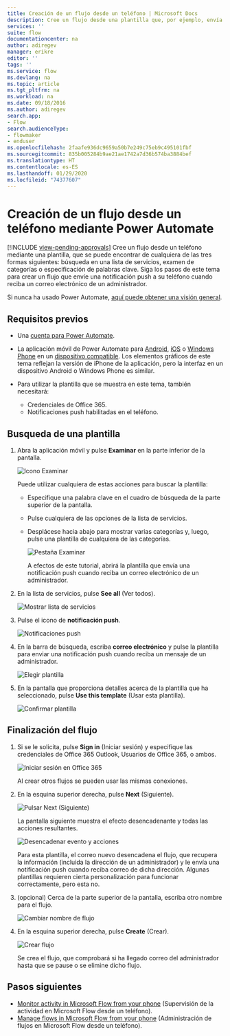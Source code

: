 ```yaml
---
title: Creación de un flujo desde un teléfono | Microsoft Docs
description: Cree un flujo desde una plantilla que, por ejemplo, envía una notificación push cuando se recibe correo desde la dirección que especifique
services: ''
suite: flow
documentationcenter: na
author: adiregev
manager: erikre
editor: ''
tags: ''
ms.service: flow
ms.devlang: na
ms.topic: article
ms.tgt_pltfrm: na
ms.workload: na
ms.date: 09/18/2016
ms.author: adiregev
search.app:
- Flow
search.audienceType:
- flowmaker
- enduser
ms.openlocfilehash: 2faafe936dc9659a50b7e249c75eb9c495101fbf
ms.sourcegitcommit: 835b005284b9ae21ae1742a7d36b574ba3884bef
ms.translationtype: HT
ms.contentlocale: es-ES
ms.lasthandoff: 01/29/2020
ms.locfileid: "74377607"
---
```

# <a name="create-a-flow-from-your-phone-by-using-power-automate"></a>Creación de un flujo desde un teléfono mediante Power Automate
[!INCLUDE [view-pending-approvals](includes/cc-rebrand.md)]
Cree un flujo desde un teléfono mediante una plantilla, que se puede encontrar de cualquiera de las tres formas siguientes: búsqueda en una lista de servicios, examen de categorías o especificación de palabras clave. Siga los pasos de este tema para crear un flujo que envíe una notificación push a su teléfono cuando reciba un correo electrónico de un administrador.

Si nunca ha usado Power Automate, [aquí puede obtener una visión general](getting-started.md).

## <a name="prerequisites"></a>Requisitos previos
* Una [cuenta para Power Automate](sign-up-sign-in.md).
* La aplicación móvil de Power Automate para [Android](https://aka.ms/flowmobiledocsandroid), [iOS](https://aka.ms/flowmobiledocsios) o [Windows Phone](https://aka.ms/flowmobilewindows) en un [dispositivo compatible](getting-started.md#use-the-mobile-app). Los elementos gráficos de este tema reflejan la versión de iPhone de la aplicación, pero la interfaz en un dispositivo Android o Windows Phone es similar.
* Para utilizar la plantilla que se muestra en este tema, también necesitará:
  
  * Credenciales de Office 365.
  * Notificaciones push habilitadas en el teléfono.

## <a name="find-a-template"></a>Busqueda de una plantilla
1. Abra la aplicación móvil y pulse **Examinar** en la parte inferior de la pantalla.
   
    ![Icono Examinar](./media/mobile-create-flow/browse-icon.png)
   
    Puede utilizar cualquiera de estas acciones para buscar la plantilla:
   
   * Especifique una palabra clave en el cuadro de búsqueda de la parte superior de la pantalla.
   * Pulse cualquiera de las opciones de la lista de servicios.
   * Desplácese hacia abajo para mostrar varias categorías y, luego, pulse una plantilla de cualquiera de las categorías.
     
       ![Pestaña Examinar](./media/mobile-create-flow/browse-tab.png)
     
     A efectos de este tutorial, abrirá la plantilla que envía una notificación push cuando reciba un correo electrónico de un administrador.
2. En la lista de servicios, pulse **See all** (Ver todos).
   
    ![Mostrar lista de servicios](./media/mobile-create-flow/list-services.png)
3. Pulse el icono de **notificación push**.
   
    ![Notificaciones push](./media/mobile-create-flow/push-notifications.png)
4. En la barra de búsqueda, escriba **correo electrónico** y pulse la plantilla para enviar una notificación push cuando reciba un mensaje de un administrador.
   
    ![Elegir plantilla](./media/mobile-create-flow/choose-template.png)
5. En la pantalla que proporciona detalles acerca de la plantilla que ha seleccionado, pulse **Use this template** (Usar esta plantilla).
   
    ![Confirmar plantilla](./media/mobile-create-flow/confirm-template.png)

## <a name="finish-the-flow"></a>Finalización del flujo
1. Si se le solicita, pulse **Sign in** (Iniciar sesión) y especifique las credenciales de Office 365 Outlook, Usuarios de Office 365, o ambos.
   
    ![Iniciar sesión en Office 365](./media/mobile-create-flow/office-signin.png)
   
    Al crear otros flujos se pueden usar las mismas conexiones.
2. En la esquina superior derecha, pulse **Next** (Siguiente).
   
    ![Pulsar Next (Siguiente)](./media/mobile-create-flow/next.png)
   
    La pantalla siguiente muestra el efecto desencadenante y todas las acciones resultantes.
   
    ![Desencadenar evento y acciones](./media/mobile-create-flow/flow-structure.png)
   
    Para esta plantilla, el correo nuevo desencadena el flujo, que recupera la información (incluida la dirección de un administrador) y le envía una notificación push cuando reciba correo de dicha dirección. Algunas plantillas requieren cierta personalización para funcionar correctamente, pero esta no.
3. (opcional) Cerca de la parte superior de la pantalla, escriba otro nombre para el flujo.
   
    ![Cambiar nombre de flujo](./media/mobile-create-flow/rename-flow.png)
4. En la esquina superior derecha, pulse **Create** (Crear).
   
    ![Crear flujo](./media/mobile-create-flow/create-flow.png)
   
    Se crea el flujo, que comprobará si ha llegado correo del administrador hasta que se pause o se elimine dicho flujo.

## <a name="next-steps"></a>Pasos siguientes
* [Monitor activity in Microsoft Flow from your phone](mobile-monitor-activity.md) (Supervisión de la actividad en Microsoft Flow desde un teléfono).
* [Manage flows in Microsoft Flow from your phone](mobile-manage-flows.md) (Administración de flujos en Microsoft Flow desde un teléfono).

